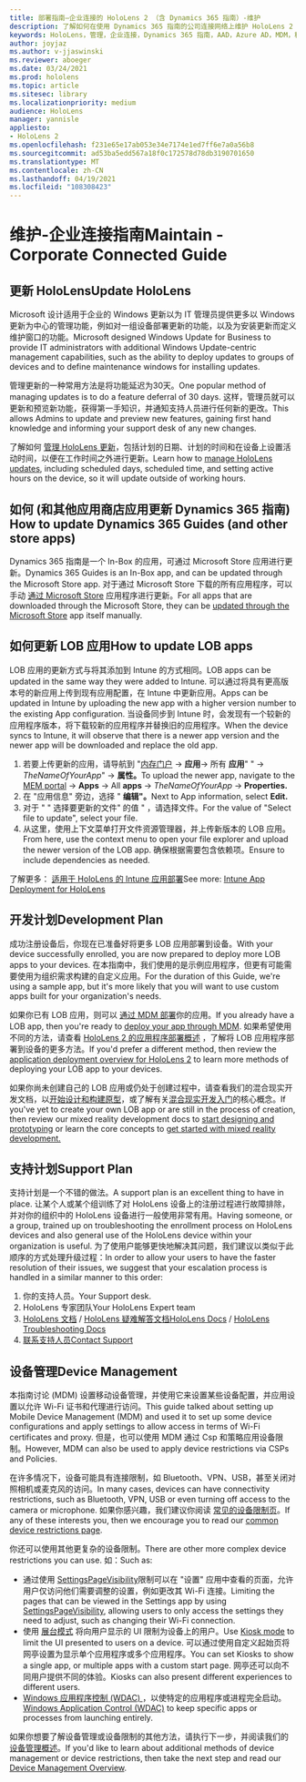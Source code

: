 ```yaml
---
title: 部署指南–企业连接的 HoloLens 2 （含 Dynamics 365 指南）-维护
description: 了解如何在使用 Dynamics 365 指南的公司连接网络上维护 HoloLens 2 设备。
keywords: HoloLens，管理，企业连接，Dynamics 365 指南，AAD，Azure AD，MDM，移动设备管理
author: joyjaz
ms.author: v-jjaswinski
ms.reviewer: aboeger
ms.date: 03/24/2021
ms.prod: hololens
ms.topic: article
ms.sitesec: library
ms.localizationpriority: medium
audience: HoloLens
manager: yannisle
appliesto:
- HoloLens 2
ms.openlocfilehash: f231e65e17ab053e34e7174e1ed7ff6e7a0a56b8
ms.sourcegitcommit: ad53ba5edd567a18f0c172578d78db3190701650
ms.translationtype: MT
ms.contentlocale: zh-CN
ms.lasthandoff: 04/19/2021
ms.locfileid: "108308423"
---
```

# <a name="maintain---corporate-connected-guide"></a><span data-ttu-id="b9fa3-104">维护-企业连接指南</span><span class="sxs-lookup"><span data-stu-id="b9fa3-104">Maintain - Corporate Connected Guide</span></span>

## <a name="update-hololens"></a><span data-ttu-id="b9fa3-105">更新 HoloLens</span><span class="sxs-lookup"><span data-stu-id="b9fa3-105">Update HoloLens</span></span>

<span data-ttu-id="b9fa3-106">Microsoft 设计适用于企业的 Windows 更新以为 IT 管理员提供更多以 Windows 更新为中心的管理功能，例如对一组设备部署更新的功能，以及为安装更新而定义维护窗口的功能。</span><span class="sxs-lookup"><span data-stu-id="b9fa3-106">Microsoft designed Windows Update for Business to provide IT administrators with additional Windows Update-centric management capabilities, such as the ability to deploy updates to groups of devices and to define maintenance windows for installing updates.</span></span>

<span data-ttu-id="b9fa3-107">管理更新的一种常用方法是将功能延迟为30天。</span><span class="sxs-lookup"><span data-stu-id="b9fa3-107">One popular method of managing updates is to do a feature deferral of 30 days.</span></span> <span data-ttu-id="b9fa3-108">这样，管理员就可以更新和预览新功能，获得第一手知识，并通知支持人员进行任何新的更改。</span><span class="sxs-lookup"><span data-stu-id="b9fa3-108">This allows Admins to update and preview new features, gaining first hand knowledge and informing your support desk of any new changes.</span></span>

<span data-ttu-id="b9fa3-109">了解如何 [管理 HoloLens 更新](https://docs.microsoft.com/hololens/hololens-updates)，包括计划的日期、计划的时间和在设备上设置活动时间，以便在工作时间之外进行更新。</span><span class="sxs-lookup"><span data-stu-id="b9fa3-109">Learn how to [manage HoloLens updates](https://docs.microsoft.com/hololens/hololens-updates), including scheduled days, scheduled time, and setting active hours on the device, so it will update outside of working hours.</span></span>

## <a name="how-to-update-dynamics-365-guides-and-other-store-apps"></a><span data-ttu-id="b9fa3-110">如何 (和其他应用商店应用更新 Dynamics 365 指南) </span><span class="sxs-lookup"><span data-stu-id="b9fa3-110">How to update Dynamics 365 Guides (and other store apps)</span></span>

<span data-ttu-id="b9fa3-111">Dynamics 365 指南是一个 In-Box 的应用，可通过 Microsoft Store 应用进行更新。</span><span class="sxs-lookup"><span data-stu-id="b9fa3-111">Dynamics 365 Guides is an In-Box app, and can be updated through the Microsoft Store app.</span></span> <span data-ttu-id="b9fa3-112">对于通过 Microsoft Store 下载的所有应用程序，可以手动 [通过 Microsoft Store](https://docs.microsoft.com/hololens/holographic-store-apps#update-apps) 应用程序进行更新。</span><span class="sxs-lookup"><span data-stu-id="b9fa3-112">For all apps that are downloaded through the Microsoft Store, they can be [updated through the Microsoft Store](https://docs.microsoft.com/hololens/holographic-store-apps#update-apps) app itself manually.</span></span>

## <a name="how-to-update-lob-apps"></a><span data-ttu-id="b9fa3-113">如何更新 LOB 应用</span><span class="sxs-lookup"><span data-stu-id="b9fa3-113">How to update LOB apps</span></span>

<span data-ttu-id="b9fa3-114">LOB 应用的更新方式与将其添加到 Intune 的方式相同。</span><span class="sxs-lookup"><span data-stu-id="b9fa3-114">LOB apps can be updated in the same way they were added to Intune.</span></span> <span data-ttu-id="b9fa3-115">可以通过将具有更高版本号的新应用上传到现有应用配置，在 Intune 中更新应用。</span><span class="sxs-lookup"><span data-stu-id="b9fa3-115">Apps can be updated in Intune by uploading the new app with a higher version number to the existing App configuration.</span></span> <span data-ttu-id="b9fa3-116">当设备同步到 Intune 时，会发现有一个较新的应用程序版本，将下载较新的应用程序并替换旧的应用程序。</span><span class="sxs-lookup"><span data-stu-id="b9fa3-116">When the device syncs to Intune, it will observe that there is a newer app version and the newer app will be downloaded and replace the old app.</span></span>

1. <span data-ttu-id="b9fa3-117">若要上传更新的应用，请导航到 "[内存门户](https://endpoint.microsoft.com/#home)  ->  **应用**-> 所有 **应用**" "  ->  *TheNameOfYourApp*"  ->  **属性。**</span><span class="sxs-lookup"><span data-stu-id="b9fa3-117">To upload the newer app, navigate to the [MEM portal](https://endpoint.microsoft.com/#home) -> **Apps** -> All **apps** -> *TheNameOfYourApp* -> **Properties.**</span></span>
2. <span data-ttu-id="b9fa3-118">在 "应用信息" 旁边，选择 " **编辑"。**</span><span class="sxs-lookup"><span data-stu-id="b9fa3-118">Next to App information, select **Edit.**</span></span>
3. <span data-ttu-id="b9fa3-119">对于 " &quot; 选择要更新的文件" 的值 &quot; ，请选择文件。</span><span class="sxs-lookup"><span data-stu-id="b9fa3-119">For the value of &quot;Select file to update&quot;, select your file.</span></span>
4. <span data-ttu-id="b9fa3-120">从这里，使用上下文菜单打开文件资源管理器，并上传新版本的 LOB 应用。</span><span class="sxs-lookup"><span data-stu-id="b9fa3-120">From here, use the context menu to open your file explorer and upload the newer version of the LOB app.</span></span> <span data-ttu-id="b9fa3-121">确保根据需要包含依赖项。</span><span class="sxs-lookup"><span data-stu-id="b9fa3-121">Ensure to include dependencies as needed.</span></span>

<span data-ttu-id="b9fa3-122">了解更多： [适用于 HoloLens 的 Intune 应用部署](https://docs.microsoft.com/hololens/app-deploy-intune)</span><span class="sxs-lookup"><span data-stu-id="b9fa3-122">See more: [Intune App Deployment for HoloLens](https://docs.microsoft.com/hololens/app-deploy-intune)</span></span>

## <a name="development-plan"></a><span data-ttu-id="b9fa3-123">开发计划</span><span class="sxs-lookup"><span data-stu-id="b9fa3-123">Development Plan</span></span>

<span data-ttu-id="b9fa3-124">成功注册设备后，你现在已准备好将更多 LOB 应用部署到设备。</span><span class="sxs-lookup"><span data-stu-id="b9fa3-124">With your device successfully enrolled, you are now prepared to deploy more LOB apps to your devices.</span></span> <span data-ttu-id="b9fa3-125">在本指南中，我们使用的是示例应用程序，但更有可能需要使用为组织需求构建的自定义应用。</span><span class="sxs-lookup"><span data-stu-id="b9fa3-125">For the duration of this Guide, we're using a sample app, but it's more likely that you will want to use custom apps built for your organization's needs.</span></span>

<span data-ttu-id="b9fa3-126">如果你已有 LOB 应用，则可以 [通过 MDM 部署](https://docs.microsoft.com/hololens/app-deploy-intune)你的应用。</span><span class="sxs-lookup"><span data-stu-id="b9fa3-126">If you already have a LOB app, then you're ready to [deploy your app through MDM](https://docs.microsoft.com/hololens/app-deploy-intune).</span></span> <span data-ttu-id="b9fa3-127">如果希望使用不同的方法，请查看 [HoloLens 2 的应用程序部署概述](https://docs.microsoft.com/hololens/app-deploy-overview) ，了解将 LOB 应用程序部署到设备的更多方法。</span><span class="sxs-lookup"><span data-stu-id="b9fa3-127">If you'd prefer a different method, then review the [application deployment overview for HoloLens 2](https://docs.microsoft.com/hololens/app-deploy-overview) to learn more methods of deploying your LOB app to your devices.</span></span>

<span data-ttu-id="b9fa3-128">如果你尚未创建自己的 LOB 应用或仍处于创建过程中，请查看我们的混合现实开发文档，以[开始设计和构建原型](https://docs.microsoft.com/windows/mixed-reality/design/design)，或了解有关[混合现实开发入门](https://docs.microsoft.com/windows/mixed-reality/discover/get-started-with-mr)的核心概念。</span><span class="sxs-lookup"><span data-stu-id="b9fa3-128">If you've yet to create your own LOB app or are still in the process of creation, then review our mixed reality development docs to [start designing and prototyping](https://docs.microsoft.com/windows/mixed-reality/design/design) or learn the core concepts to [get started with mixed reality development.](https://docs.microsoft.com/windows/mixed-reality/discover/get-started-with-mr)</span></span>

## <a name="support-plan"></a><span data-ttu-id="b9fa3-129">支持计划</span><span class="sxs-lookup"><span data-stu-id="b9fa3-129">Support Plan</span></span>

<span data-ttu-id="b9fa3-130">支持计划是一个不错的做法。</span><span class="sxs-lookup"><span data-stu-id="b9fa3-130">A support plan is an excellent thing to have in place.</span></span> <span data-ttu-id="b9fa3-131">让某个人或某个组训练了对 HoloLens 设备上的注册过程进行故障排除，并对你的组织中的 HoloLens 设备进行一般使用非常有用。</span><span class="sxs-lookup"><span data-stu-id="b9fa3-131">Having someone, or a group, trained up on troubleshooting the enrollment process on HoloLens devices and also general use of the HoloLens device within your organization is useful.</span></span> <span data-ttu-id="b9fa3-132">为了使用户能够更快地解决其问题，我们建议以类似于此顺序的方式处理升级过程：</span><span class="sxs-lookup"><span data-stu-id="b9fa3-132">In order to allow your users to have the faster resolution of their issues, we suggest that your escalation process is handled in a similar manner to this order:</span></span>

1. <span data-ttu-id="b9fa3-133">你的支持人员。</span><span class="sxs-lookup"><span data-stu-id="b9fa3-133">Your Support desk.</span></span>
2. <span data-ttu-id="b9fa3-134">HoloLens 专家团队</span><span class="sxs-lookup"><span data-stu-id="b9fa3-134">Your HoloLens Expert team</span></span>
3. <span data-ttu-id="b9fa3-135">[HoloLens 文档](https://docs.microsoft.com/hololens/)  / [HoloLens 疑难解答文档](https://docs.microsoft.com/hololens/hololens-troubleshooting)</span><span class="sxs-lookup"><span data-stu-id="b9fa3-135">[HoloLens Docs](https://docs.microsoft.com/hololens/) / [HoloLens Troubleshooting Docs](https://docs.microsoft.com/hololens/hololens-troubleshooting)</span></span>
4. [<span data-ttu-id="b9fa3-136">联系支持人员</span><span class="sxs-lookup"><span data-stu-id="b9fa3-136">Contact Support</span></span>](https://support.serviceshub.microsoft.com/supportforbusiness/create?sapId=e9391227-fa6d-927b-0fff-f96288631b8f)

## <a name="device-management"></a><span data-ttu-id="b9fa3-137">设备管理</span><span class="sxs-lookup"><span data-stu-id="b9fa3-137">Device Management</span></span>

<span data-ttu-id="b9fa3-138">本指南讨论 (MDM) 设置移动设备管理，并使用它来设置某些设备配置，并应用设置以允许 Wi-Fi 证书和代理进行访问。</span><span class="sxs-lookup"><span data-stu-id="b9fa3-138">This guide talked about setting up Mobile Device Management (MDM) and used it to set up some device configurations and apply settings to allow access in terms of Wi-Fi certificates and proxy.</span></span> <span data-ttu-id="b9fa3-139">但是，也可以使用 MDM 通过 Csp 和策略应用设备限制。</span><span class="sxs-lookup"><span data-stu-id="b9fa3-139">However, MDM can also be used to apply device restrictions via CSPs and Policies.</span></span>

<span data-ttu-id="b9fa3-140">在许多情况下，设备可能具有连接限制，如 Bluetooth、VPN、USB，甚至关闭对照相机或麦克风的访问。</span><span class="sxs-lookup"><span data-stu-id="b9fa3-140">In many cases, devices can have connectivity restrictions, such as Bluetooth, VPN, USB or even turning off access to the camera or microphone.</span></span> <span data-ttu-id="b9fa3-141">如果你感兴趣，我们建议你阅读 [常见的设备限制页](https://docs.microsoft.com/hololens/hololens-common-device-restrictions)。</span><span class="sxs-lookup"><span data-stu-id="b9fa3-141">If any of these interests you, then we encourage you to read our [common device restrictions page](https://docs.microsoft.com/hololens/hololens-common-device-restrictions).</span></span>

<span data-ttu-id="b9fa3-142">你还可以使用其他更复杂的设备限制。</span><span class="sxs-lookup"><span data-stu-id="b9fa3-142">There are other more complex device restrictions you can use.</span></span> <span data-ttu-id="b9fa3-143">如：</span><span class="sxs-lookup"><span data-stu-id="b9fa3-143">Such as:</span></span>

- <span data-ttu-id="b9fa3-144">通过使用 [SettingsPageVisibility](https://docs.microsoft.com/hololens/settings-uri-list)限制可以在 "设置" 应用中查看的页面，允许用户仅访问他们需要调整的设置，例如更改其 Wi-Fi 连接。</span><span class="sxs-lookup"><span data-stu-id="b9fa3-144">Limiting the pages that can be viewed in the Settings app by using [SettingsPageVisibility](https://docs.microsoft.com/hololens/settings-uri-list), allowing users to only access the settings they need to adjust, such as changing their Wi-Fi connection.</span></span>
- <span data-ttu-id="b9fa3-145">使用 [展台模式](https://docs.microsoft.com/hololens/hololens-kiosk) 将向用户显示的 UI 限制为设备上的用户。</span><span class="sxs-lookup"><span data-stu-id="b9fa3-145">Use [Kiosk mode](https://docs.microsoft.com/hololens/hololens-kiosk) to limit the UI presented to users on a device.</span></span> <span data-ttu-id="b9fa3-146">可以通过使用自定义起始页将网亭设置为显示单个应用程序或多个应用程序。</span><span class="sxs-lookup"><span data-stu-id="b9fa3-146">You can set Kiosks to show a single app, or multiple apps with a custom start page.</span></span> <span data-ttu-id="b9fa3-147">网亭还可以向不同用户提供不同的体验。</span><span class="sxs-lookup"><span data-stu-id="b9fa3-147">Kiosks can also present different experiences to different users.</span></span>
- <span data-ttu-id="b9fa3-148">[Windows 应用程序控制 (WDAC) ](https://docs.microsoft.com/hololens/windows-defender-application-control-wdac) ，以使特定的应用程序或进程完全启动。</span><span class="sxs-lookup"><span data-stu-id="b9fa3-148">[Windows Application Control (WDAC)](https://docs.microsoft.com/hololens/windows-defender-application-control-wdac) to keep specific apps or processes from launching entirely.</span></span>

<span data-ttu-id="b9fa3-149">如果你想要了解设备管理或设备限制的其他方法，请执行下一步，并阅读我们的 [设备管理概述](https://docs.microsoft.com/hololens/hololens-csp-policy-overview)。</span><span class="sxs-lookup"><span data-stu-id="b9fa3-149">If you'd like to learn about additional methods of device management or device restrictions, then take the next step and read our [Device Management Overview](https://docs.microsoft.com/hololens/hololens-csp-policy-overview).</span></span>





